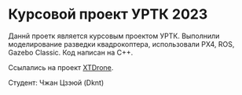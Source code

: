 # Курсовой проект УРТК 2023

Даннй проетк является курсовым проектом УРТК. Выполнили моделирование разведки квадрокоптера, использовали PX4, ROS, Gazebo Classic. Код написан на C++.

Ссылались на проект [XTDrone](https://github.com/robin-shaun/XTDrone).

Студент: Чжан Цзэюй (Dknt)
